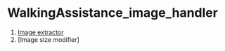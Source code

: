 # WalkingAssistance_image_handler
1. [Image extractor](https://github.com/ADA-1st-macro-walikngAssistant/WalkingAssistance_image_handler/blob/master/image_extractor.ipynb)
2. [Image size modifier]
